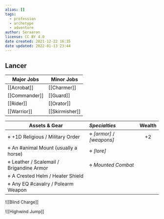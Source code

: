 ```yaml
---
alias: []
tags:
  - profession
  - archetype
  - adventure
author: Seraaron
license: CC BY 4.0
date created: 2021-12-22 16:35
date updated: 2022-01-13 23:44
---
```


## Lancer

| Major Jobs    | Minor Jobs     |
| ------------- | -------------- |
| [[Acrobat]]   | [[Charmer]]    |
| [[Commander]] | [[Guard]]      |
| [[Rider]]     | [[Orator]]     |
| [[Warrior]]   | [[Skirmisher]] |

| Assets & Gear                            | _Specialties_             | Wealth |
| ---------------------------------------- | :------------------------ | :----: |
| ⋄ +1D Religious / Military Order         | ⋄ _[armor]_ / _[weapons]_ |   +2   |
| ⋄ An #animal Mount (usually a horse)     | ⋄ _[lore]_                |        |
| ⋄ Leather / Scalemail / Brigandine Armor | ⋄ _Mounted Combat_        |        |
| ⋄ A Crested Helm / Heater Shield         |                           |        |
| ⋄ Any EQ #cavalry / Polearm  Weapon      |                           |        |

![[Blind Charge]]

![[Highwind Jump]]
